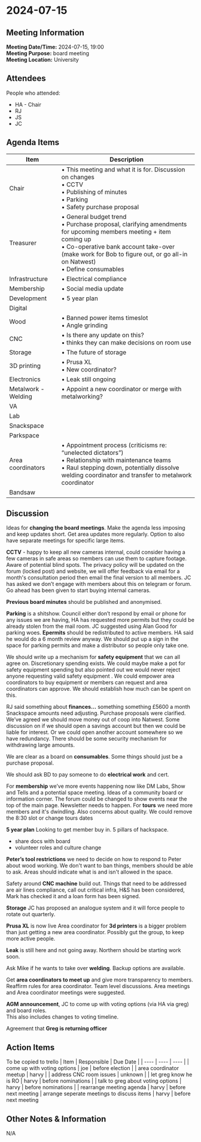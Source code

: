 # 2024-07-15
## Meeting Information
**Meeting Date/Time:** 2024-07-15, 19:00  
**Meeting Purpose:** board meeting  
**Meeting Location:** University  

## Attendees
People who attended:
- HA - Chair
- RJ
- JS
- JC

## Agenda Items

Item | Description
---- | ----
Chair | • This meeting and what it is for. Discussion on changes<br>• CCTV<br>• Publishing of minutes<br>• Parking<br>• Safety purchase proposal
Treasurer | • General budget trend<br>• Purchase proposal, clarifying amendments for upcoming members meeting + item coming up<br>• Co-operative bank account take-over (make work for Bob to figure out, or go all-in on Natwest)<br>• Define consumables
Infrastructure | • Electrical compliance
Membership | • Social media update<br>
Development | • 5 year plan
Digital |
Wood | • Banned power items timeslot<br> • Angle grinding
CNC | • Is there any update on this?<br> • <redacted> thinks they can make decisions on room use
Storage | • The future of storage
3D printing | • Prusa XL<br> • New coordinator?
Electronics | • Leak still ongoing
Metalwork - Welding | • Appoint a new coordinator or merge with metalworking?
VA |
Lab |
Snackspace |
Parkspace |
Area coordinators | • Appointment process (criticisms re: “unelected dictators”)<br> • Relationship with maintenance teams<br> • Raul stepping down, potentially dissolve welding coordinator and transfer to metalwork coordinator
Bandsaw | 

## Discussion
Ideas for **changing the board meetings**. Make the agenda less imposing and keep updates short. Get area updates more regularly. Option to also have separate meetings for specific large items.

**CCTV** - happy to keep all new cameras internal, could consider having a few cameras in safe areas so members can use them to capture footage. Aware of potential blind spots. 
The privacy policy will be updated on the forum (locked post) and website, we will offer feedback via email for a month's consultation period then email the final version to all members. JC has asked we don’t engage with members about this on telegram or forum.
Go ahead has been given to start buying internal cameras.

**Previous board minutes** should be published and anonymised.

**Parking** is a shitshow. Council either don’t respond by email or phone for any issues we are having, HA has requested more permits but they could be already stolen from the mail room. JC suggested using Alan Good for parking woes. 
**Epermits** should be redistributed to active members. HA said he would do a 6 month review anyway.
We should put up a sign in the space for parking permits and make a distributor so people only take one.

We should write up a mechanism for **safety equipment** that we can all agree on. Discretionary spending exists. We could maybe make a pot for safety equipment spending but also pointed out we would never reject anyone requesting valid safety equipment .
We could empower area coordinators to buy equipment or members can request and area coordinators can approve.
We should establish how much can be spent on this. 

RJ said something about **finances…** something something £5600 a month
Snackspace amounts need adjusting. 
Purchase proposals were clarified.
We’ve agreed we should move money out of coop into Natwest. Some discussion on if we should open a savings account but then we could be liable for interest. Or we could open another account somewhere so we have redundancy.
There should be some security mechanism for withdrawing large amounts.

We are clear as a board on **consumables**. Some things should just be a purchase proposal.

We should ask BD to pay someone to do **electrical work** and cert.

For **membership** we’ve more events happening now like DM Labs, Show and Tells and a potential space meeting. Ideas of a community board or information corner. The forum could be changed to show events near the top of the main page.
Newsletter needs to happen.
For **tours** we need more members and it's dwindling. Also concerns about quality. We could remove the 8:30 slot or change tours dates 

**5 year plan**
Looking to get member buy in.
5 pillars of hackspace.
- share docs with board
- volunteer roles and culture change

**Peter’s tool restrictions**
we need to decide on how to respond to Peter about wood working. We don't want to ban things, members should be able to ask.
Areas should indicate what is and isn't allowed in the space.

Safety around **CNC machine** build out.
Things that need to be addressed are air lines compliance, call out critical infra, H&S has been considered, Mark has checked it and a loan form has been signed. 

**Storage** JC has proposed an analogue system and it will force people to rotate out quarterly.

**Prusa XL** is now live
Area coordinator for **3d printers** is a bigger problem than just getting a new area coordinator. Possibly gut the group, to keep more active people.

**Leak** is still here and not going away. Northern should be starting work soon.

Ask Mike if he wants to take over **welding**. Backup options are available.

Get **area coordinators to meet up** and give more transparency to members. Reaffirm rules for area coordinator. Team level discussions. Area meetings and Area coordinator meetings were suggested.

**AGM announcement**, JC to come up with voting options (via HA via greg) and board roles.  
This also includes changes to voting timeline.

Agreement that **Greg is returning officer**

## Action Items
To be copied to trello
| Item | Responsible | Due Date |
| ---- | ---- | ---- |
| come up with voting options | joe | before election |
| area coordinator meetup | harvy |
| address CNC room issues | unknown |
| let greg know he is RO | harvy | before nominations |
| talk to greg about voting options | harvy | before nominations |
| rearrange meeting agenda | harvy | before next meeting
| arrange seperate meetings to discuss items | harvy | before next meeting


## Other Notes & Information
N/A
